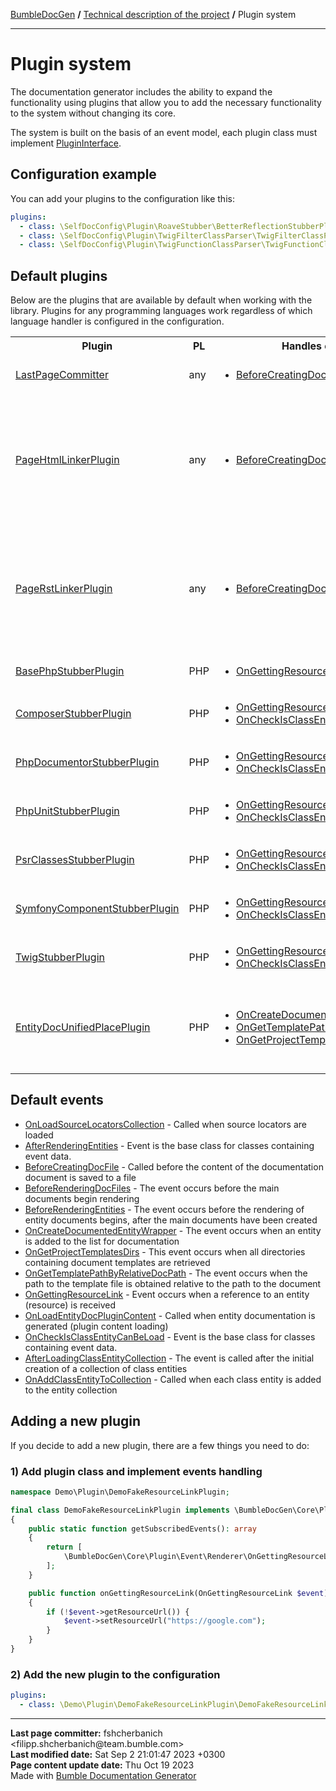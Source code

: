 <embed> <a href="/docs/README.md">BumbleDocGen</a> <b>/</b> <a href="/docs/tech/readme.md">Technical description of the project</a> <b>/</b> Plugin system<hr> </embed>

<embed> <h1>Plugin system</h1> </embed>

The documentation generator includes the ability to expand the functionality using plugins that allow you to add the necessary functionality to the system without changing its core.

The system is built on the basis of an event model, each plugin class must implement <a href="/docs/tech/4.pluginSystem/classes/PluginInterface.md">PluginInterface</a>.

<embed> <h2>Configuration example</h2> </embed>

You can add your plugins to the configuration like this:

```yaml
plugins:
  - class: \SelfDocConfig\Plugin\RoaveStubber\BetterReflectionStubberPlugin
  - class: \SelfDocConfig\Plugin\TwigFilterClassParser\TwigFilterClassParserPlugin
  - class: \SelfDocConfig\Plugin\TwigFunctionClassParser\TwigFunctionClassParserPlugin
```

<embed> <h2>Default plugins</h2> </embed>

Below are the plugins that are available by default when working with the library.
Plugins for any programming languages work regardless of which language handler is configured in the configuration.

<table>
    <tr>
        <th>Plugin</th>
        <th>PL</th>
        <th>Handles events</th>
        <th>Description</th>
    </tr>
    <tr>
        <td><a href='/docs/tech/4.pluginSystem/classes/LastPageCommitter.md'>LastPageCommitter</a></td>
        <td>any</td>
        <td>
            <ul>
                            <li><a href="/docs/tech/4.pluginSystem/classes/BeforeCreatingDocFile.md">BeforeCreatingDocFile</a></li>
                        </ul>
        </td>
        <td>Plugin for adding a block with information about the last commit and date of page update to the generated document</td>
    </tr>
    <tr>
        <td><a href='/docs/tech/4.pluginSystem/classes/PageHtmlLinkerPlugin.md'>PageHtmlLinkerPlugin</a></td>
        <td>any</td>
        <td>
            <ul>
                            <li><a href="/docs/tech/4.pluginSystem/classes/BeforeCreatingDocFile.md">BeforeCreatingDocFile</a></li>
                        </ul>
        </td>
        <td>Adds URLs to empty links in HTML format;
 Links may contain:
 1) Short entity name
 2) Full entity name
 3) Relative link to the entity file from the root directory of the project
 4) Page title ( title )
 5) Template key ( BreadcrumbsHelper::getTemplateLinkKey() )
 6) Relative reference to the entity document from the root directory of the documentation</td>
    </tr>
    <tr>
        <td><a href='/docs/tech/4.pluginSystem/classes/PageRstLinkerPlugin.md'>PageRstLinkerPlugin</a></td>
        <td>any</td>
        <td>
            <ul>
                            <li><a href="/docs/tech/4.pluginSystem/classes/BeforeCreatingDocFile.md">BeforeCreatingDocFile</a></li>
                        </ul>
        </td>
        <td>Adds URLs to empty links in rst format;
 Links may contain:
 1) Short entity name
 2) Full entity name
 3) Relative link to the entity file from the root directory of the project
 4) Page title ( title )
 5) Template key ( BreadcrumbsHelper::getTemplateLinkKey() )
 6) Relative reference to the entity document from the root directory of the documentation</td>
    </tr>
    <tr>
        <td><a href='/docs/tech/4.pluginSystem/classes/BasePhpStubberPlugin.md'>BasePhpStubberPlugin</a></td>
        <td>PHP</td>
        <td>
            <ul>
                            <li><a href="/docs/tech/4.pluginSystem/classes/OnGettingResourceLink.md">OnGettingResourceLink</a></li>
                        </ul>
        </td>
        <td>Adding links to type documentation and documentation of built-in PHP classes</td>
    </tr>
    <tr>
        <td><a href='/docs/tech/4.pluginSystem/classes/ComposerStubberPlugin.md'>ComposerStubberPlugin</a></td>
        <td>PHP</td>
        <td>
            <ul>
                            <li><a href="/docs/tech/4.pluginSystem/classes/OnGettingResourceLink.md">OnGettingResourceLink</a></li>
                            <li><a href="/docs/tech/4.pluginSystem/classes/OnCheckIsClassEntityCanBeLoad.md">OnCheckIsClassEntityCanBeLoad</a></li>
                        </ul>
        </td>
        <td>Adding links to the documentation of PHP classes in the \Composer namespace</td>
    </tr>
    <tr>
        <td><a href='/docs/tech/4.pluginSystem/classes/PhpDocumentorStubberPlugin.md'>PhpDocumentorStubberPlugin</a></td>
        <td>PHP</td>
        <td>
            <ul>
                            <li><a href="/docs/tech/4.pluginSystem/classes/OnGettingResourceLink.md">OnGettingResourceLink</a></li>
                            <li><a href="/docs/tech/4.pluginSystem/classes/OnCheckIsClassEntityCanBeLoad.md">OnCheckIsClassEntityCanBeLoad</a></li>
                        </ul>
        </td>
        <td>Adding links to the documentation of PHP classes in the \phpDocumentor namespace</td>
    </tr>
    <tr>
        <td><a href='/docs/tech/4.pluginSystem/classes/PhpUnitStubberPlugin.md'>PhpUnitStubberPlugin</a></td>
        <td>PHP</td>
        <td>
            <ul>
                            <li><a href="/docs/tech/4.pluginSystem/classes/OnGettingResourceLink.md">OnGettingResourceLink</a></li>
                            <li><a href="/docs/tech/4.pluginSystem/classes/OnCheckIsClassEntityCanBeLoad.md">OnCheckIsClassEntityCanBeLoad</a></li>
                        </ul>
        </td>
        <td>Adding links to the documentation of PHP classes in the \PHPUnit namespace</td>
    </tr>
    <tr>
        <td><a href='/docs/tech/4.pluginSystem/classes/PsrClassesStubberPlugin.md'>PsrClassesStubberPlugin</a></td>
        <td>PHP</td>
        <td>
            <ul>
                            <li><a href="/docs/tech/4.pluginSystem/classes/OnGettingResourceLink.md">OnGettingResourceLink</a></li>
                            <li><a href="/docs/tech/4.pluginSystem/classes/OnCheckIsClassEntityCanBeLoad.md">OnCheckIsClassEntityCanBeLoad</a></li>
                        </ul>
        </td>
        <td>Adding links to the documentation of PHP classes in the \Psr namespace</td>
    </tr>
    <tr>
        <td><a href='/docs/tech/4.pluginSystem/classes/SymfonyComponentStubberPlugin.md'>SymfonyComponentStubberPlugin</a></td>
        <td>PHP</td>
        <td>
            <ul>
                            <li><a href="/docs/tech/4.pluginSystem/classes/OnGettingResourceLink.md">OnGettingResourceLink</a></li>
                            <li><a href="/docs/tech/4.pluginSystem/classes/OnCheckIsClassEntityCanBeLoad.md">OnCheckIsClassEntityCanBeLoad</a></li>
                        </ul>
        </td>
        <td>Adding links to the documentation of PHP classes in the \Symfony\Component namespace</td>
    </tr>
    <tr>
        <td><a href='/docs/tech/4.pluginSystem/classes/TwigStubberPlugin.md'>TwigStubberPlugin</a></td>
        <td>PHP</td>
        <td>
            <ul>
                            <li><a href="/docs/tech/4.pluginSystem/classes/OnGettingResourceLink.md">OnGettingResourceLink</a></li>
                            <li><a href="/docs/tech/4.pluginSystem/classes/OnCheckIsClassEntityCanBeLoad.md">OnCheckIsClassEntityCanBeLoad</a></li>
                        </ul>
        </td>
        <td>Adding links to the documentation of PHP classes in the \Twig namespace</td>
    </tr>
    <tr>
        <td><a href='/docs/tech/4.pluginSystem/classes/EntityDocUnifiedPlacePlugin.md'>EntityDocUnifiedPlacePlugin</a></td>
        <td>PHP</td>
        <td>
            <ul>
                            <li><a href="/docs/tech/4.pluginSystem/classes/OnCreateDocumentedEntityWrapper.md">OnCreateDocumentedEntityWrapper</a></li>
                            <li><a href="/docs/tech/4.pluginSystem/classes/OnGetTemplatePathByRelativeDocPath.md">OnGetTemplatePathByRelativeDocPath</a></li>
                            <li><a href="/docs/tech/4.pluginSystem/classes/OnGetProjectTemplatesDirs.md">OnGetProjectTemplatesDirs</a></li>
                        </ul>
        </td>
        <td>This plugin changes the algorithm for saving entity documents. The standard system stores each file
in a directory next to the file where it was requested. This behavior changes and all documents are saved
in a separate directory structure, so they are not duplicated.</td>
    </tr>
</table>

<embed> <h2>Default events</h2> </embed>

<embed> <ul><li><a href='/docs/tech/4.pluginSystem/classes/OnLoadSourceLocatorsCollection.md'>OnLoadSourceLocatorsCollection</a> - Called when source locators are loaded</li><li><a href='/docs/tech/4.pluginSystem/classes/AfterRenderingEntities.md'>AfterRenderingEntities</a> - Event is the base class for classes containing event data.</li><li><a href='/docs/tech/4.pluginSystem/classes/BeforeCreatingDocFile.md'>BeforeCreatingDocFile</a> - Called before the content of the documentation document is saved to a file</li><li><a href='/docs/tech/4.pluginSystem/classes/BeforeRenderingDocFiles.md'>BeforeRenderingDocFiles</a> - The event occurs before the main documents begin rendering</li><li><a href='/docs/tech/4.pluginSystem/classes/BeforeRenderingEntities.md'>BeforeRenderingEntities</a> - The event occurs before the rendering of entity documents begins, after the main documents have been created</li><li><a href='/docs/tech/4.pluginSystem/classes/OnCreateDocumentedEntityWrapper.md'>OnCreateDocumentedEntityWrapper</a> - The event occurs when an entity is added to the list for documentation</li><li><a href='/docs/tech/4.pluginSystem/classes/OnGetProjectTemplatesDirs.md'>OnGetProjectTemplatesDirs</a> - This event occurs when all directories containing document templates are retrieved</li><li><a href='/docs/tech/4.pluginSystem/classes/OnGetTemplatePathByRelativeDocPath.md'>OnGetTemplatePathByRelativeDocPath</a> - The event occurs when the path to the template file is obtained relative to the path to the document</li><li><a href='/docs/tech/4.pluginSystem/classes/OnGettingResourceLink.md'>OnGettingResourceLink</a> - Event occurs when a reference to an entity (resource) is received</li><li><a href='/docs/tech/4.pluginSystem/classes/OnLoadEntityDocPluginContent.md'>OnLoadEntityDocPluginContent</a> - Called when entity documentation is generated (plugin content loading)</li><li><a href='/docs/tech/4.pluginSystem/classes/OnCheckIsClassEntityCanBeLoad.md'>OnCheckIsClassEntityCanBeLoad</a> - Event is the base class for classes containing event data.</li><li><a href='/docs/tech/4.pluginSystem/classes/AfterLoadingClassEntityCollection.md'>AfterLoadingClassEntityCollection</a> - The event is called after the initial creation of a collection of class entities</li><li><a href='/docs/tech/4.pluginSystem/classes/OnAddClassEntityToCollection.md'>OnAddClassEntityToCollection</a> - Called when each class entity is added to the entity collection</li></ul> </embed>

<embed> <h2>Adding a new plugin</h2> </embed>

If you decide to add a new plugin, there are a few things you need to do:

<embed> <h3>1) Add plugin class and implement events handling</h3> </embed>

```php
namespace Demo\Plugin\DemoFakeResourceLinkPlugin;

final class DemoFakeResourceLinkPlugin implements \BumbleDocGen\Core\Plugin\PluginInterface
{
    public static function getSubscribedEvents(): array
    {
        return [
            \BumbleDocGen\Core\Plugin\Event\Renderer\OnGettingResourceLink::class => 'onGettingResourceLink',
        ];
    }

    public function onGettingResourceLink(OnGettingResourceLink $event): void
    {
        if (!$event->getResourceUrl()) {
            $event->setResourceUrl("https://google.com");
        }
    }
}
```

<embed> <h3>2) Add the new plugin to the configuration</h3> </embed>

```yaml
plugins:
  - class: \Demo\Plugin\DemoFakeResourceLinkPlugin\DemoFakeResourceLinkPlugin
```


<div id='page_committer_info'>
<hr>
<b>Last page committer:</b> fshcherbanich &lt;filipp.shcherbanich@team.bumble.com&gt;<br><b>Last modified date:</b>   Sat Sep 2 21:01:47 2023 +0300<br><b>Page content update date:</b> Thu Oct 19 2023<br>Made with <a href='https://github.com/bumble-tech/bumble-doc-gen/blob/master/docs/README.md'>Bumble Documentation Generator</a></div>